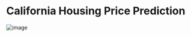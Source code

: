 ﻿# California Housing Price Prediction
 ![image](https://github.com/dimplefrancis/California-House-Price-Prediction/assets/55413450/08f1b35b-58d3-42a8-85fa-2febc1690e4a)

